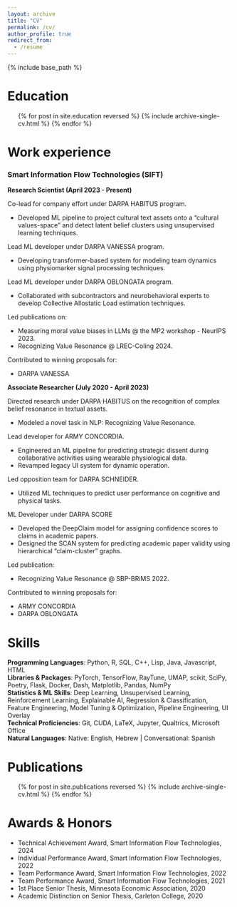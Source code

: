 ```yaml
---
layout: archive
title: "CV"
permalink: /cv/
author_profile: true
redirect_from:
  - /resume
---
```


{% include base_path %}

<!-- Education
======
**Tufts University** — Medford, MA  
*July 2023 - Expected December 2024*  
M.Sc. in Data Science (GPA: 4.0)

**Carleton College** — Northfield, MN  
*September 2016 - June 2020*  
B.A. in Economics with an Emphasis in Statistics and Computer Science   -->

Education
======
  <ul>{% for post in site.education reversed %}
    {% include archive-single-cv.html %}
  {% endfor %}</ul>

Work experience
======

### Smart Information Flow Technologies (SIFT)
**Research Scientist (April 2023 - Present)**

Co-lead for company effort under DARPA HABITUS program.  
  - Developed ML pipeline to project cultural text assets onto a “cultural values-space” and detect latent belief clusters using unsupervised learning techniques.  

Lead ML developer under DARPA VANESSA program.  
  - Developing transformer-based system for modeling team dynamics using physiomarker signal processing techniques.

Lead ML developer under DARPA OBLONGATA program.  
  - Collaborated with subcontractors and neurobehavioral experts to develop Collective Allostatic Load estimation techniques.

Led publications on:
  - Measuring moral value biases in LLMs @ the MP2 workshop - NeurIPS 2023.
  - Recognizing Value Resonance @ LREC-Coling 2024.

Contributed to winning proposals for:
  - DARPA VANESSA  

**Associate Researcher (July 2020 - April 2023)**

Directed research under DARPA HABITUS on the recognition of complex belief resonance in textual assets.  
  - Modeled a novel task in NLP: Recognizing Value Resonance.

Lead developer for ARMY CONCORDIA.  
  - Engineered an ML pipeline for predicting strategic dissent during collaborative activities using wearable physiological data.  
  - Revamped legacy UI system for dynamic operation.

Led opposition team for DARPA SCHNEIDER.  
  - Utilized ML techniques to predict user performance on cognitive and physical tasks.

ML Developer under DARPA SCORE
  - Developed the DeepClaim model for assigning confidence scores to claims in academic papers.  
  - Designed the SCAN system for predicting academic paper validity using hierarchical “claim-cluster” graphs.

Led publication:
  - Recognizing Value Resonance @ SBP-BRiMS 2022. 

Contributed to winning proposals for:
  - ARMY CONCORDIA
  - DARPA OBLONGATA  
  
Skills
======
**Programming Languages**: Python, R, SQL, C++, Lisp, Java, Javascript, HTML  
**Libraries & Packages**: PyTorch, TensorFlow, RayTune, UMAP, scikit, SciPy, Poetry, Flask, Docker, Dash, Matplotlib, Pandas, NumPy  
**Statistics & ML Skills**: Deep Learning, Unsupervised Learning, Reinforcement Learning, Explainable AI, Regression & Classification, Feature Engineering, Model Tuning & Optimization, Pipeline Engineering, UI Overlay  
**Technical Proficiencies**: Git, CUDA, LaTeX, Jupyter, Qualtrics, Microsoft Office  
**Natural Languages**: Native: English, Hebrew | Conversational: Spanish

Publications
======
  <ul>{% for post in site.publications reversed %}
    {% include archive-single-cv.html %}
  {% endfor %}</ul>
  
<!-- Talks
======
  <ul>{% for post in site.talks reversed %}
    {% include archive-single-talk-cv.html  %}
  {% endfor %}</ul>
  
Teaching
======
  <ul>{% for post in site.teaching reversed %}
    {% include archive-single-cv.html %}
  {% endfor %}</ul> -->

<!--   
Service and leadership
======
* Currently signed in to 43 different slack teams -->


Awards & Honors
======
- Technical Achievement Award, Smart Information Flow Technologies, 2024
- Individual Performance Award, Smart Information Flow Technologies, 2022
- Team Performance Award, Smart Information Flow Technologies, 2022
- Team Performance Award, Smart Information Flow Technologies, 2021
- 1st Place Senior Thesis, Minnesota Economic Association, 2020
- Academic Distinction on Senior Thesis, Carleton College, 2020